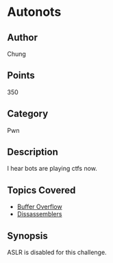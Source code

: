 # Autonots

## Author
Chung
## Points
350
## Category
Pwn
## Description
I hear bots are playing ctfs now.
## Topics Covered

- [Buffer Overflow](/binary-exploitation/buffer-overflow/)
- [Dissassemblers](/reverse-engineering/what-are-disassemblers/)
## Synopsis

ASLR is disabled for this challenge.